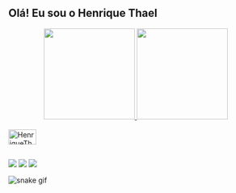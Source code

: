 ## Olá! Eu sou o  Henrique Thael

<div align="center">
  <a href="https://github.com/HenriqueThael">
  <img height="180em" src="https://github-readme-stats.vercel.app/api?username=HenriqueThael&show_icons=true&theme=dracula&include_all_commits=true&count_private=true"/>
  <img height="180em" src="https://github-readme-stats.vercel.app/api/top-langs/?username=HenriqueThael&layout=compact&langs_count=7&theme=dracula"/>
</div>
  
  <div style="display: inline_block"><br>
  <img align="center" alt="HenriqueThael-Java" height="30" width="55" src= "https://img.shields.io/badge/Java-ED8B00?style=for-the-badge&logo=java&logoColor=white"
  <img align="right" alt="Rafa-pic" height="150" style="border-blue:50px;" src="https://media.discordapp.net/attachments/639956127056134178/890373478988013628/Publicacoes_Instagram_1_1.png?width=676&height=676">
</div> 

  
  ##
  
  <div> 
  
  <a href="https://instagram.com/henriquethael" target="_blank"><img src="https://img.shields.io/badge/-Instagram-%23E4405F?style=for-the-badge&logo=instagram&logoColor=white" target="_blank"></a>
 	 <a href = "mailto:hthael@gmail.com"><img src="https://img.shields.io/badge/-Gmail-%23333?style=for-the-badge&logo=gmail&logoColor=white" target="_blank"></a>
  <a href="https://www.linkedin.com/in/henrique-thael-ba6676212" target="_blank"><img src="https://img.shields.io/badge/-LinkedIn-%230077B5?style=for-the-badge&logo=linkedin&logoColor=white" target="_blank"></a> 
  
</div>

  ![snake gif](https://github.com/HenriqueThael/rafaballerini/blob/output/github-contribution-grid-snake.svg)

